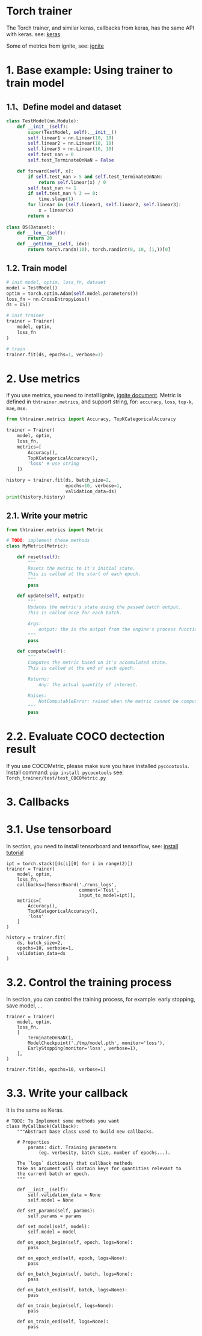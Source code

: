 # Torch trainer
The Torch trainer, and similar keras, callbacks from keras, has the same API with keras. see: [keras](https://keras.io/zh/)

Some of metrics from ignite, see: [ignite](https://pytorch.org/ignite)


# 1. Base example: Using trainer to train model

## 1.1、Define model and dataset
``` python
class TestModel(nn.Module):
    def __init__(self):
        super(TestModel, self).__init__()
        self.linear1 = nn.Linear(10, 10)
        self.linear2 = nn.Linear(10, 10)
        self.linear3 = nn.Linear(10, 10)
        self.test_nan = 0
        self.test_TerminateOnNaN = False

    def forward(self, x):
        if self.test_nan > 5 and self.test_TerminateOnNaN:
            return self.linear(x) / 0
        self.test_nan += 1
        if self.test_nan % 3 == 0:
            time.sleep(1)
        for linear in [self.linear1, self.linear2, self.linear3]:
            x = linear(x)
        return x
        
class DS(Dataset):
    def __len__(self):
        return 20
    def __getitem__(self, idx):
        return torch.randn(10), torch.randint(0, 10, (1,))[0]
```

## 1.2. Train model
```python
# init model, optim, loss_fn, dataset
model = TestModel()
optim = torch.optim.Adam(self.model.parameters())
loss_fn = nn.CrossEntropyLoss()
ds = DS()

# init trainer
trainer = Trainer(
    model, optim,
    loss_fn
)

# train
trainer.fit(ds, epochs=1, verbose=1)
```

# 2. Use metrics
if you use metrics, you need to install ignite, [ignite document](https://pytorch.org/ignite).
Metric is defined in `thtrainer.metrics`, and support string, for: `accuracy`, `loss`, `top-k`, `mae`, `mse`.

```python
from thtrainer.metrics import Accuracy, TopKCategoricalAccuracy

trainer = Trainer(
    model, optim,
    loss_fn,
    metrics=[
        Accuracy(),
        TopKCategoricalAccuracy(),
        'loss' # use string
    ])

history = trainer.fit(ds, batch_size=2,
                      epochs=10, verbose=1,
                      validation_data=ds)
print(history.history)
```

## 2.1. Write your metric

```python
from thtrainer.metrics import Metric

# TODO: implement these methods
class MyMetric(Metric):

    def reset(self):
        """
        Resets the metric to it's initial state.
        This is called at the start of each epoch.
        """
        pass

    def update(self, output):
        """
        Updates the metric's state using the passed batch output.
        This is called once for each batch.

        Args:
            output: the is the output from the engine's process function.
        """
        pass

    def compute(self):
        """
        Computes the metric based on it's accumulated state.
        This is called at the end of each epoch.

        Returns:
            Any: the actual quantity of interest.

        Raises:
            NotComputableError: raised when the metric cannot be computed.
        """
        pass
```

# 2.2. Evaluate COCO dectection result
If you use COCOMetric, please make sure you have installed `pycocotools`.
Install command: `pip install pycocotools`
see: `Torch_trainer/test/test_COCOMetric.py`

# 3. Callbacks

# 3.1. Use tensorboard
In section, you need to install tensorboard and tensorflow, see: [install tutorial](https://pytorch.org/docs/stable/tensorboard.html)
```
ipt = torch.stack([ds[i][0] for i in range(2)])
trainer = Trainer(
    model, optim,
    loss_fn,
    callbacks=[TensorBoard('./runs_logs',
                           comment='Test',
                           input_to_model=ipt)],
    metrics=[
        Accuracy(),
        TopKCategoricalAccuracy(),
        'loss'
    ]
)

history = trainer.fit(
    ds, batch_size=2,
    epochs=10, verbose=1,
    validation_data=ds
)
```

# 3.2. Control the training process
In section, you can control the training process, for example: early stopping, save model, ...
```
trainer = Trainer(
    model, optim,
    loss_fn,
    [
        TerminateOnNaN(),
        ModelCheckpoint('./tmp/model.pth', monitor='loss'),
        EarlyStopping(monitor='loss', verbose=1),
    ],
)

trainer.fit(ds, epochs=10, verbose=1)
```

# 3.3. Write your callback
It is the same as Keras.

```
# TODO: To Implement some methods you want
class MyCallback(Callback):
    """Abstract base class used to build new callbacks.

    # Properties
        params: dict. Training parameters
            (eg. verbosity, batch size, number of epochs...).

    The `logs` dictionary that callback methods
    take as argument will contain keys for quantities relevant to
    the current batch or epoch.
    """

    def __init__(self):
        self.validation_data = None
        self.model = None

    def set_params(self, params):
        self.params = params

    def set_model(self, model):
        self.model = model

    def on_epoch_begin(self, epoch, logs=None):
        pass

    def on_epoch_end(self, epoch, logs=None):
        pass

    def on_batch_begin(self, batch, logs=None):
        pass

    def on_batch_end(self, batch, logs=None):
        pass

    def on_train_begin(self, logs=None):
        pass

    def on_train_end(self, logs=None):
        pass
```

